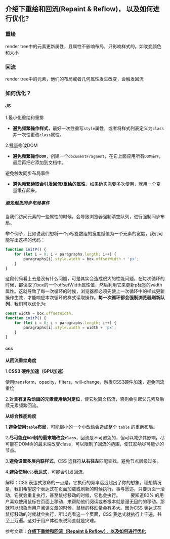 ## 介绍下重绘和回流(Repaint & Reflow)， 以及如何进行优化?

### 重绘

render tree中的元素更新属性，且属性不影响布局，只影响样式的。如改变颜色和大小

### 回流

render tree中的元素，他们的布局或者几何属性发生改变，会触发回流

### 如何优化？

#### JS

1.最小化重绘和重排

- **避免频繁操作样式**，最好一次性重写`style`属性，或者将样式列表定义为`class`并一次性更改`class`属性。

2.批量修改DOM

- **避免频繁操作`DOM`**，创建一个`documentFragment`，在它上面应用所有`DOM操作`，最后再把它添加到文档中。

避免触发同步布局事件

- **避免频繁读取会引发回流/重绘的属性**，如果确实需要多次使用，就用一个变量缓存起来。

##### 避免触发同步布局事件

当我们访问元素的一些属性的时候，会导致浏览器强制清空队列，进行强制同步布局。

举个例子，比如说我们想将一个p标签数组的宽度赋值为一个元素的宽度，我们可能写出这样的代码：

```js
function initP() {
    for (let i = 0; i < paragraphs.length; i++) {
        paragraphs[i].style.width = box.offsetWidth + 'px';
    }
}
```

这段代码看上去是没有什么问题，可是其实会造成很大的性能问题。在每次循环的时候，都读取了box的一个offsetWidth属性值，然后利用它来更新p标签的width属性。这就导致了每一次循环的时候，浏览器都必须先使上一次循环中的样式更新操作生效，才能响应本次循环的样式读取操作。**每一次循环都会强制浏览器刷新队列**。我们可以优化为:

```js
const width = box.offsetWidth;
function initP() {
    for (let i = 0; i < paragraphs.length; i++) {
        paragraphs[i].style.width = width + 'px';
    }
}
```



#### css

**从回流重绘角度**

1.**CSS3 硬件加速（GPU加速）**

使用transform，opacity，filters，will-change，触发CSS3硬件加速，避免回流重绘

2.**对具有复杂动画的元素使用绝对定位**，使它脱离文档流，否则会引起父元素及后续元素频繁回流。

**从综合性能角度**

1.**避免使用`table`布局**，可能很小的一个小改动会造成整个 `table` 的重新布局。

2.**尽可能在`DOM`树的最末端改变`class`**，回流是不可避免的，但可以减少其影响。尽可能在DOM树的最末端改变class，可以限制了回流的范围，使其影响尽可能少的节点。

3.**避免设置多层内联样式**，CSS 选择符**从右往左**匹配查找，避免节点层级过多。

4.**避免使用`CSS`表达式**，可能会引发回流。

解释：CSS 表达式致命的一点是，它执行的频率远远超出了你的想象。理想情况是，我们希望这个表达式在页面加载或刷新的时候执行。事与愿违，只要页面一滚动，它就会重复执行，甚至鼠标移动的时候，它也会执行。
　　要知道80% 的用户喜欢使用鼠标在页面上移动，来帮助他们阅读或者根本就是漫无目的的移动。那就可以想象当用户阅读文章的时候，鼠标的移动量会有多大。因为CSS 表达式在鼠标移动的时候就会执行，所以光看这一个页面，CSS 表达式就执行上千遍，甚至上万遍。这对于用户体验来说简直就是灾难。



参考文章：[**介绍下重绘和回流（Repaint & Reflow），以及如何进行优化**](https://github.com/Advanced-Frontend/Daily-Interview-Question/issues/24)

